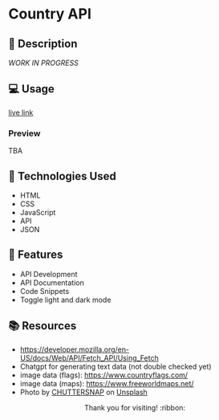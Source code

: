 # Country API

## :pencil: Description

*WORK IN PROGRESS*

## :computer: Usage

[live link](https://hbarry89.github.io/Country-API/)

### Preview

TBA

## :wrench: Technologies Used

- HTML
- CSS
- JavaScript
- API
- JSON

## :star2: Features

- API Development
- API Documentation
- Code Snippets
- Toggle light and dark mode

## :books: Resources

- https://developer.mozilla.org/en-US/docs/Web/API/Fetch_API/Using_Fetch
- Chatgpt for generating text data (not double checked yet)
- image data (flags): https://www.countryflags.com/
- image data (maps): https://www.freeworldmaps.net/
- Photo by <a href="https://unsplash.com/@chuttersnap?utm_source=unsplash&utm_medium=referral&utm_content=creditCopyText">CHUTTERSNAP</a> on <a href="https://unsplash.com/photos/Ay5VDmOaKBo?utm_source=unsplash&utm_medium=referral&utm_content=creditCopyText">Unsplash</a>

<p align="center">Thank you for visiting! :ribbon:</p>
  

